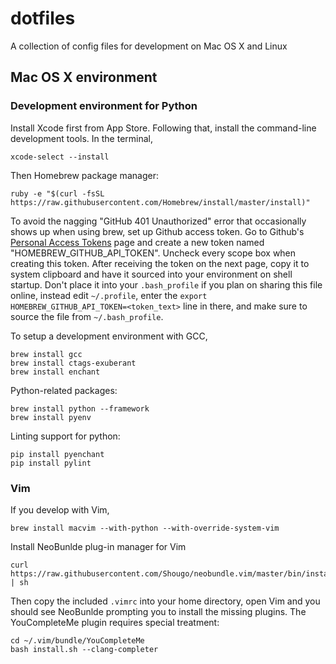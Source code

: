 # dotfiles
A collection of config files for development on Mac OS X and Linux

## Mac OS X environment

### Development environment for Python

Install Xcode first from App Store. Following that, install the command-line development tools. In the terminal,

    xcode-select --install

Then Homebrew package manager:

    ruby -e "$(curl -fsSL https://raw.githubusercontent.com/Homebrew/install/master/install)"

To avoid the nagging "GitHub 401 Unauthorized" error that occasionally shows up when using brew, set up Github access token. Go to Github's [Personal Access Tokens](http://github.com/settings/tokens) page and create a new token named "HOMEBREW_GITHUB_API_TOKEN". Uncheck every scope box when creating this token. After receiving the token on the next page, copy it to system clipboard and have it sourced into your environment on shell startup. Don't place it into your ``.bash_profile`` if you plan on sharing this file online, instead edit ``~/.profile``, enter the ``export HOMEBREW_GITHUB_API_TOKEN=<token_text>`` line in there, and make sure to source the file from ``~/.bash_profile``.

To setup a development environment with GCC,

    brew install gcc
    brew install ctags-exuberant
    brew install enchant

Python-related packages:

    brew install python --framework
    brew install pyenv

Linting support for python:

    pip install pyenchant
    pip install pylint

### Vim

If you develop with Vim,

    brew install macvim --with-python --with-override-system-vim

Install NeoBunlde plug-in manager for Vim

    curl https://raw.githubusercontent.com/Shougo/neobundle.vim/master/bin/install.sh | sh

Then copy the included ``.vimrc`` into your home directory, open Vim and you should see NeoBunlde prompting you to install the missing plugins. The YouCompleteMe plugin requires special treatment:

    cd ~/.vim/bundle/YouCompleteMe
    bash install.sh --clang-completer
